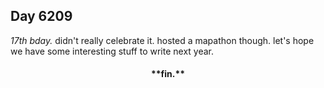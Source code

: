 ## Day 6209

_17th bday._ didn't really celebrate it. hosted a mapathon though. let's hope we have some interesting stuff to write next year.

<h4 align="center">**fin.**</h4>
